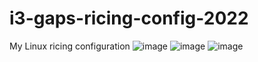 # i3-gaps-ricing-config-2022
My Linux ricing configuration
![image](https://user-images.githubusercontent.com/18463309/162575799-73723649-e509-4174-b4ec-617cfb8a4ad1.png)
![image](https://user-images.githubusercontent.com/18463309/162575823-5ade0851-74d3-4143-b48a-87c5c21cbb2a.png)
![image](https://user-images.githubusercontent.com/18463309/162575841-e8bf7a91-1a29-4bc5-83c1-c363a5d5ddc6.png)
